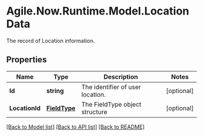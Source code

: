 # Agile.Now.Runtime.Model.LocationData
The record of Location information.

## Properties

Name | Type | Description | Notes
------------ | ------------- | ------------- | -------------
**Id** | **string** | The identifier of user location. | [optional] 
**LocationId** | [**FieldType**](FieldType.md) | The FieldType object structure | [optional] 

[[Back to Model list]](../../README.md#documentation-for-models) [[Back to API list]](../../README.md#documentation-for-api-endpoints) [[Back to README]](../../README.md)

